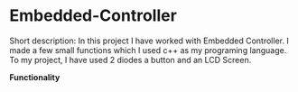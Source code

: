 # Embedded-Controller
Short description:
In this project I have worked with Embedded Controller. I made a few small functions which I used c++ as my programing language. To my project, I have used 2 diodes
a button and an LCD Screen.

<b>Functionality</b>